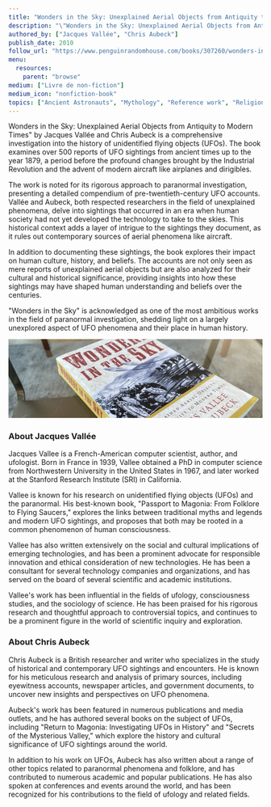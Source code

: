 ```yaml
---
title: "Wonders in the Sky: Unexplained Aerial Objects from Antiquity to Modern Times"
description: "\"Wonders in the Sky: Unexplained Aerial Objects from Antiquity to Modern Times\" by Jacques Vallée and Chris Aubeck is a comprehensive investigation into the history of unidentified flying objects (UFOs). The book examines over 500 reports of UFO sightings from ancient times up to the year 1879, a period before the profound changes brought by the Industrial Revolution and the advent of modern aircraft like airplanes and dirigibles."
authored_by: ["Jacques Vallée", "Chris Aubeck"]
publish_date: 2010
follow_url: "https://www.penguinrandomhouse.com/books/307260/wonders-in-the-sky-by-jacques-vallee/"
menu:
  resources:
    parent: "browse"
medium: ["Livre de non-fiction"]
medium_icon: "nonfiction-book"
topics: ["Ancient Astronauts", "Mythology", "Reference work", "Religion", "The Tradition"]
---
```


Wonders in the Sky: Unexplained Aerial Objects from Antiquity to Modern Times" by Jacques Vallée and Chris Aubeck is a comprehensive investigation into the history of unidentified flying objects (UFOs). The book examines over 500 reports of UFO sightings from ancient times up to the year 1879, a period before the profound changes brought by the Industrial Revolution and the advent of modern aircraft like airplanes and dirigibles.

The work is noted for its rigorous approach to paranormal investigation, presenting a detailed compendium of pre-twentieth-century UFO accounts. Vallée and Aubeck, both respected researchers in the field of unexplained phenomena, delve into sightings that occurred in an era when human society had not yet developed the technology to take to the skies. This historical context adds a layer of intrigue to the sightings they document, as it rules out contemporary sources of aerial phenomena like aircraft.

In addition to documenting these sightings, the book explores their impact on human culture, history, and beliefs. The accounts are not only seen as mere reports of unexplained aerial objects but are also analyzed for their cultural and historical significance, providing insights into how these sightings may have shaped human understanding and beliefs over the centuries.

"Wonders in the Sky" is acknowledged as one of the most ambitious works in the field of paranormal investigation, shedding light on a largely unexplored aspect of UFO phenomena and their place in human history​.

![Image](images/wonders-in-the-sky-book.jpg "Wonders in the Sky, 2010 — Jacques Vallée & Chris Aubeck")

### About Jacques Vallée

Jacques Vallee is a French-American computer scientist, author, and ufologist. Born in France in 1939, Vallee obtained a PhD in computer science from Northwestern University in the United States in 1967, and later worked at the Stanford Research Institute (SRI) in California.

Vallee is known for his research on unidentified flying objects (UFOs) and the paranormal. His best-known book, "Passport to Magonia: From Folklore to Flying Saucers," explores the links between traditional myths and legends and modern UFO sightings, and proposes that both may be rooted in a common phenomenon of human consciousness.

Vallee has also written extensively on the social and cultural implications of emerging technologies, and has been a prominent advocate for responsible innovation and ethical consideration of new technologies. He has been a consultant for several technology companies and organizations, and has served on the board of several scientific and academic institutions.

Vallee's work has been influential in the fields of ufology, consciousness studies, and the sociology of science. He has been praised for his rigorous research and thoughtful approach to controversial topics, and continues to be a prominent figure in the world of scientific inquiry and exploration.

### About Chris Aubeck

Chris Aubeck is a British researcher and writer who specializes in the study of historical and contemporary UFO sightings and encounters. He is known for his meticulous research and analysis of primary sources, including eyewitness accounts, newspaper articles, and government documents, to uncover new insights and perspectives on UFO phenomena.

Aubeck's work has been featured in numerous publications and media outlets, and he has authored several books on the subject of UFOs, including "Return to Magonia: Investigating UFOs in History" and "Secrets of the Mysterious Valley," which explore the history and cultural significance of UFO sightings around the world.

In addition to his work on UFOs, Aubeck has also written about a range of other topics related to paranormal phenomena and folklore, and has contributed to numerous academic and popular publications. He has also spoken at conferences and events around the world, and has been recognized for his contributions to the field of ufology and related fields.
